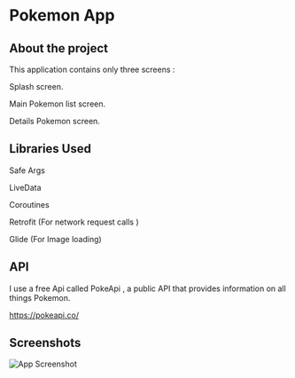 
# Pokemon App




## About the project
This application  contains only three screens :

  Splash screen. 

  Main Pokemon list screen.

  Details Pokemon screen.

## Libraries Used

Safe Args

LiveData

Coroutines

Retrofit (For network request calls )

Glide (For Image loading)
## API
I use a free Api called PokeApi , a public API that provides information on all things Pokemon.

https://pokeapi.co/

## Screenshots

![App Screenshot](https://via.placeholder.com/468x300?text=App+Screenshot+Here)

